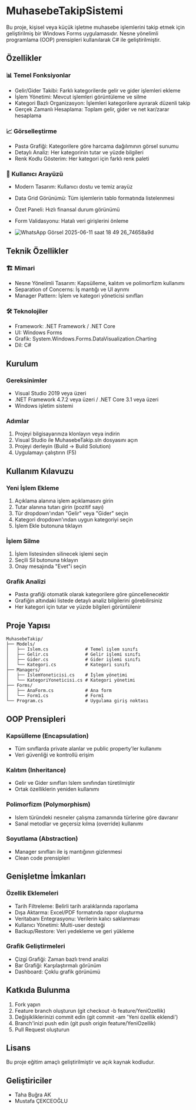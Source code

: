 # MuhasebeTakipSistemi

Bu proje, kişisel veya küçük işletme muhasebe işlemlerini takip etmek için geliştirilmiş bir Windows Forms uygulamasıdır. Nesne yönelimli programlama (OOP) prensipleri kullanılarak C# ile geliştirilmiştir.

## Özellikler

### 📊 Temel Fonksiyonlar
- Gelir/Gider Takibi: Farklı kategorilerde gelir ve gider işlemleri ekleme
- İşlem Yönetimi: Mevcut işlemleri görüntüleme ve silme
- Kategori Bazlı Organizasyon: İşlemleri kategorilere ayırarak düzenli takip
- Gerçek Zamanlı Hesaplama: Toplam gelir, gider ve net kar/zarar hesaplama

### 📈 Görselleştirme
- Pasta Grafiği: Kategorilere göre harcama dağılımının görsel sunumu
- Detaylı Analiz: Her kategorinin tutar ve yüzde bilgileri
- Renk Kodlu Gösterim: Her kategori için farklı renk paleti

### 💼 Kullanıcı Arayüzü
- Modern Tasarım: Kullanıcı dostu ve temiz arayüz
- Data Grid Görünümü: Tüm işlemlerin tablo formatında listelenmesi
- Özet Paneli: Hızlı finansal durum görünümü
- Form Validasyonu: Hatalı veri girişlerini önleme

- ![WhatsApp Görsel 2025-06-11 saat 18 49 26_74658a9d](https://github.com/user-attachments/assets/9b041885-57f2-4337-9e9f-1a9eabe6a2fd)


## Teknik Özellikler

### 🏗 Mimari
- Nesne Yönelimli Tasarım: Kapsülleme, kalıtım ve polimorfizm kullanımı
- Separation of Concerns: İş mantığı ve UI ayrımı
- Manager Pattern: İşlem ve kategori yöneticisi sınıfları

### 🛠 Teknolojiler
- Framework: .NET Framework / .NET Core
- UI: Windows Forms
- Grafik: System.Windows.Forms.DataVisualization.Charting
- Dil: C#

## Kurulum

### Gereksinimler
- Visual Studio 2019 veya üzeri
- .NET Framework 4.7.2 veya üzeri / .NET Core 3.1 veya üzeri
- Windows işletim sistemi

### Adımlar
1. Projeyi bilgisayarınıza klonlayın veya indirin
2. Visual Studio ile MuhasebeTakip.sln dosyasını açın
3. Projeyi derleyin (Build → Build Solution)
4. Uygulamayı çalıştırın (F5)

## Kullanım Kılavuzu

### Yeni İşlem Ekleme
1. Açıklama alanına işlem açıklamasını girin
2. Tutar alanına tutarı girin (pozitif sayı)
3. Tür dropdown'ından "Gelir" veya "Gider" seçin
4. Kategori dropdown'ından uygun kategoriyi seçin
5. İşlem Ekle butonuna tıklayın

### İşlem Silme
1. İşlem listesinden silinecek işlemi seçin
2. Seçili Sil butonuna tıklayın
3. Onay mesajında "Evet"i seçin

### Grafik Analizi
- Pasta grafiği otomatik olarak kategorilere göre güncellenecektir
- Grafiğin altındaki listede detaylı analiz bilgilerini görebilirsiniz
- Her kategori için tutar ve yüzde bilgileri görüntülenir

## Proje Yapısı


```
MuhasebeTakip/
├── Models/
│   ├── Islem.cs              # Temel işlem sınıfı
│   ├── Gelir.cs              # Gelir işlemi sınıfı
│   ├── Gider.cs              # Gider işlemi sınıfı
│   └── Kategori.cs           # Kategori sınıfı
├── Managers/
│   ├── IslemYoneticisi.cs    # İşlem yönetimi
│   └── KategoriYoneticisi.cs # Kategori yönetimi
├── Forms/
│   ├── AnaForm.cs            # Ana form
│   └── Form1.cs              # Form1
└── Program.cs                # Uygulama giriş noktası
```


## OOP Prensipleri

### Kapsülleme (Encapsulation)
- Tüm sınıflarda private alanlar ve public property'ler kullanımı
- Veri güvenliği ve kontrollü erişim

### Kalıtım (Inheritance)
- Gelir ve Gider sınıfları Islem sınıfından türetilmiştir
- Ortak özelliklerin yeniden kullanımı

### Polimorfizm (Polymorphism)
- Islem türündeki nesneler çalışma zamanında türlerine göre davranır
- Sanal metodlar ve geçersiz kılma (override) kullanımı

### Soyutlama (Abstraction)
- Manager sınıfları ile iş mantığının gizlenmesi
- Clean code prensipleri

## Genişletme İmkanları

### Özellik Eklemeleri
- Tarih Filtreleme: Belirli tarih aralıklarında raporlama
- Dışa Aktarma: Excel/PDF formatında rapor oluşturma
- Veritabanı Entegrasyonu: Verilerin kalıcı saklanması
- Kullanıcı Yönetimi: Multi-user desteği
- Backup/Restore: Veri yedekleme ve geri yükleme

### Grafik Geliştirmeleri
- Çizgi Grafiği: Zaman bazlı trend analizi
- Bar Grafiği: Karşılaştırmalı görünüm
- Dashboard: Çoklu grafik görünümü

## Katkıda Bulunma

1. Fork yapın
2. Feature branch oluşturun (git checkout -b feature/YeniOzellik)
3. Değişikliklerinizi commit edin (git commit -am 'Yeni özellik eklendi')
4. Branch'inizi push edin (git push origin feature/YeniOzellik)
5. Pull Request oluşturun

## Lisans

Bu proje eğitim amaçlı geliştirilmiştir ve açık kaynak kodludur.

## Geliştiriciler

- Taha Buğra AK
- Mustafa ÇEKCEOĞLU
